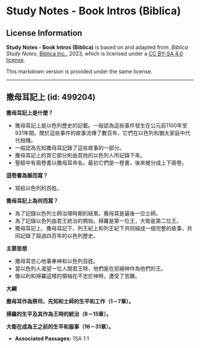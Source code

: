 # Study Notes - Book Intros (Biblica)

## License Information

**Study Notes - Book Intros (Biblica)** is based on and adapted from: _Biblica Study Notes_, [Biblica Inc.](https://www.biblica.com/), 2023, which is licensed under a [CC BY-SA 4.0 license](https://creativecommons.org/licenses/by-sa/4.0/legalcode.en).

This markdown version is provided under the same license.



--------------------------------

## 撒母耳記上 (id: 499204)

**撒母耳記上是什麼？**

* 撒母耳記上是以色列歷史的記載。一般認為這些事件發生在公元前1100年至931年間。關於這些事件的故事流傳了數百年，它們在以色列和猶太家庭中代代相傳。
* 一般認為先知撒母耳記錄了這些故事的一部分。
* 撒母耳記上的其它部分則由其他的以色列人所記錄下來。
* 聖經中有兩卷書以撒母耳命名，最初它們是一卷書，後來被分成上下兩卷。

**這卷書為誰而寫？**

* 寫給以色列的百姓。

**撒母耳記上為何而寫？**

* 為了記錄以色列士師治理時期的結束。撒母耳是最後一位士師。
* 為了記錄以色列由君王統治的開始。掃羅是第一位王，大衛是第二位王。
* 撒母耳記上、撒母耳記下、列王紀上和列王紀下共同組成一個完整的故事，共同記錄了超過四百年的以色列歷史。

**主要思想**

* 撒母耳忠心地事奉神和以色列百姓。
* 當以色列人渴望一位人間君王時，他們是在拒絕神作為他們的王。
* 像以利和掃羅這樣的領袖在不忠於神時，遭受了苦難。

**大綱**

**撒母耳作為祭司、先知和士師的生平和工作（1－7章）。**

**掃羅的生平及其作為王時的統治（8－15章）。**

**大衛在成為王之前的生平和服事（16－31章）。**

* **Associated Passages:** 1SA 1:1

